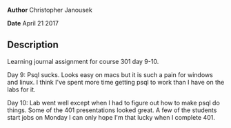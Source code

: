 **Author** Christopher Janousek

**Date** April 21 2017

## Description
Learning journal assignment for course 301 day 9-10.

Day 9: Psql sucks. Looks easy on macs but it is such a pain for windows and linux. I think I've spent more time getting psql to work than I have on the labs for it.

Day 10: Lab went well except when I had to figure out how to make psql do things. Some of the 401 presentations looked great. A few of the students start jobs on Monday I can only hope I'm that lucky when I complete 401.
